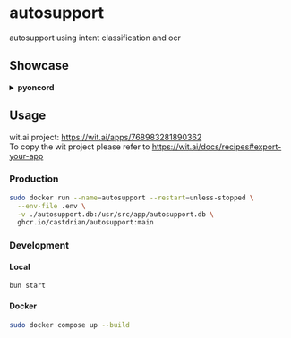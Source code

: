 # autosupport

autosupport using intent classification and ocr

## Showcase

<details markdown="block">
  <summary><strong>pyoncord</strong></summary>
  
<https://github.com/castdrian/autosupport/assets/22133246/731da373-dc1b-4738-b7ff-a098170b71d2>
</details>

## Usage

wit.ai project: <https://wit.ai/apps/768983281890362>\
To copy the wit project please refer to <https://wit.ai/docs/recipes#export-your-app>

### Production

```bash
sudo docker run --name=autosupport --restart=unless-stopped \
  --env-file .env \
  -v ./autosupport.db:/usr/src/app/autosupport.db \
  ghcr.io/castdrian/autosupport:main
```

### Development

#### Local

```bash
bun start
```

#### Docker

```bash
sudo docker compose up --build
```
